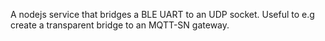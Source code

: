 A nodejs service that bridges a BLE UART to an UDP socket.
Useful to e.g create a transparent bridge to an MQTT-SN gateway.

